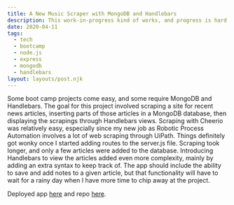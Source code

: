 ```yaml
---
title: A New Music Scraper with MongoDB and Handlebars 
description: This work-in-progress kind of works, and progress is hard to come by.
date: 2020-04-11
tags:
  - tech
  - bootcamp
  - node.js
  - express
  - mongodb
  - handlebars
layout: layouts/post.njk
---
```

Some boot camp projects come easy, and some require MongoDB and Handlebars. The goal for this project involved scraping a site for recent news articles, inserting parts of those articles in a MongoDB database, then displaying the scrapings through Handlebars views. Scraping with Cheerio was relatively easy, especially since my new job as Robotic Process Automation involves a lot of web scraping through UiPath. Things definitely got wonky once I started adding routes to the server.js file. Scraping took longer, and only a few articles were added to the database. Introducing Handlebars to view the articles added even more complexity, mainly by adding an extra syntax to keep track of. The app should include the ability to save and add notes to a given article, but that functionality will have to wait for a rainy day when I have more time to chip away at the project.

Deployed app [here](https://new-music-scraper.herokuapp.com/) and repo [here](https://github.com/joelzehring/new-music-scraper).
